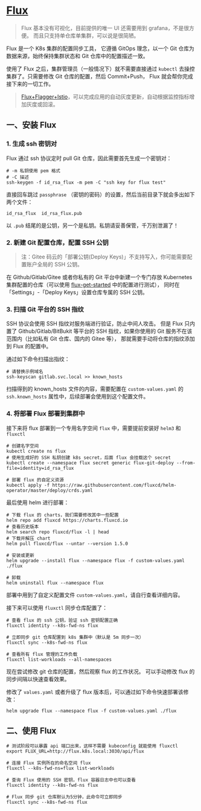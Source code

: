 # [Flux](https://github.com/fluxcd/flux)

>Flux 基本没有可视化，目前提供的唯一 UI 还需要用到 grafana，不是很方便。
而且只支持单仓库单集群，可以说是很简陋。

Flux 是一个 K8s 集群的配置同步工具，
它遵循 GitOps 理念，以一个 Git 仓库为数据来源，始终保持集群状态和 Git 仓库中的配置描述一致。

使用了 Flux 之后，集群管理员（一般情况下）就不需要直接通过 `kubectl` 去操控集群了。只需要修改 Git 仓库的配置，然后 Commit+Push，
Flux 就会帮你完成接下来的一切工作。

>[Flux+Flagger+Istio](https://github.com/stefanprodan/gitops-istio)，可以完成应用的自动灰度更新，自动根据监控指标增加灰度或回滚。

## 一、安装 Flux

### 1. 生成 ssh 密钥对

Flux 通过 ssh 协议定时 pull Git 仓库，因此需要首先生成一个密钥对：

```shell
# -m 私钥使用 pem 格式
# -C 描述
ssh-keygen -f id_rsa_flux -m pem -C "ssh key for flux test"
```

直接回车跳过 `passphrase` （密钥的密码）的设置，然后当前目录下就会多出如下两个文件：

```
id_rsa_flux  id_rsa_flux.pub
```

以 `.pub` 结尾的是公钥，另一个是私钥。私钥请妥善保管，千万别泄漏了！

### 2. 新建 Git 配置仓库，配置 SSH 公钥

>注：Gitee 码云的「部署公钥(Deploy Keys)」不支持写入，你可能需要配置账户全局的 SSH 公钥。

在 Github/Gitlab/Gitee 或者你私有的 Git 平台中新建一个专门存放 Kubernetes 集群配置的仓库（可以使用 [flux-get-started](https://github.com/fluxcd/flux-get-started) 中的配置进行测试），
同时在「Settings」-「Deploy Keys」设置仓库专属的 SSH 公钥。


### 3. 扫描 Git 平台的 SSH 指纹

SSH 协议会使用 SSH 指纹对服务端进行验证，防止中间人攻击。
但是 Flux 只内置了 Github/Gitlab/BitBukit 等平台的 SSH 指纹，如果你使用的 Git 服务不在该范围内（比如私有 Git 仓库、国内的 Gitee 等），
那就需要手动将仓库的指纹添加到 Flux 的配置中。

通过如下命令扫描出指纹：

```shell
# 请替换示例域名
ssh-keyscan gitlab.svc.local >> known_hosts
```

扫描得到的 known_hosts 文件的内容，需要配置在 `custom-values.yaml` 的 `ssh.known_hosts` 属性中，后续部署会使用到这个配置文件。

### 4. 将部署 Flux 部署到集群中

接下来将 flux 部署到一个专用名字空间 `flux` 中，需要提前安装好 `helm3` 和 `fluxctl`

```shell
# 创建名字空间
kubectl create ns flux
# 使用生成好的 SSH 私钥创建 k8s secret，后面 flux 会挂载这个 secret
kubectl create --namespace flux secret generic flux-git-deploy --from-file=identity=id_rsa_flux

# 部署 flux 的自定义资源
kubectl apply -f https://raw.githubusercontent.com/fluxcd/helm-operator/master/deploy/crds.yaml
```

最后使用 helm 进行部署：

```shell
# 下载 flux 的 charts，我们需要修改其中一些配置
helm repo add fluxcd https://charts.fluxcd.io
# 查看历史版本
helm search repo fluxcd/flux -l | head
# 下载并解压 chart
helm pull fluxcd/flux --untar --version 1.5.0

# 安装或更新
helm upgrade --install flux --namespace flux -f custom-values.yaml ./flux

# 卸载
helm uninstall flux --namespace flux
```

部署中用到了自定义配置文件 `custom-values.yaml`，请自行查看详细内容。

接下来可以使用 `fluxctl` 同步仓库配置了：

```shell
# 查看 flux 的 ssh 公钥，验证 ssh 密钥配置正确
fluxctl identity --k8s-fwd-ns flux

# 立即同步 git 仓库配置到 k8s 集群中（默认是 5m 同步一次）
fluxctl sync --k8s-fwd-ns flux

# 查看所有 flux 管理的工作负载
fluxctl list-workloads --all-namespaces
```

现在尝试修改 git 仓库的配置，然后观察 flux 的工作状况。
可以手动修改 flux 的同步间隔以快速查看效果。

修改了 `values.yaml` 或者升级了 flux 版本后，可以通过如下命令快速部署该修改：

```shell
helm upgrade flux --namespace flux -f custom-values.yaml ./flux
```

## 二、使用 Flux

```shell
# 测试阶段可以暴露 api 端口出来，这样不需要 kubeconfig 就能使用 fluxctl
export FLUX_URL=http://flux.k8s.local:3030/api/flux

# 连接 Flux 实例所在的命名空间 flux
fluxctl --k8s-fwd-ns=flux list-workloads
 
# 查询 Flux 使用的 SSH 密钥，flux 容器日志中也可以查看
fluxctl identity --k8s-fwd-ns flux
 
# Flux 同步 git 仓库默认为5分钟，此命令可立即同步
fluxctl sync --k8s-fwd-ns flux
```


